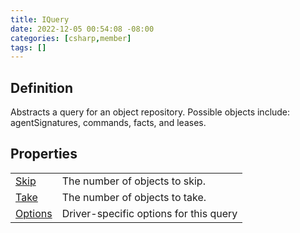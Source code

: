 ```yaml
---
title: IQuery
date: 2022-12-05 00:54:08 -08:00
categories: [csharp,member]
tags: []
---
```


## Definition

Abstracts a query for an object repository. Possible objects include: agentSignatures, commands, facts, and leases.

## Properties
<table><tr><td><!--/posts/csharp.member.entitydb.abstractions.queries.iquery.skip/--><a href='#'>Skip</a></td><td>
The number of objects to skip.
</td></tr><tr><td><!--/posts/csharp.member.entitydb.abstractions.queries.iquery.take/--><a href='#'>Take</a></td><td>
The number of objects to take.
</td></tr><tr><td><!--/posts/csharp.member.entitydb.abstractions.queries.iquery.options/--><a href='#'>Options</a></td><td>
Driver-specific options for this query
</td></tr></table>
